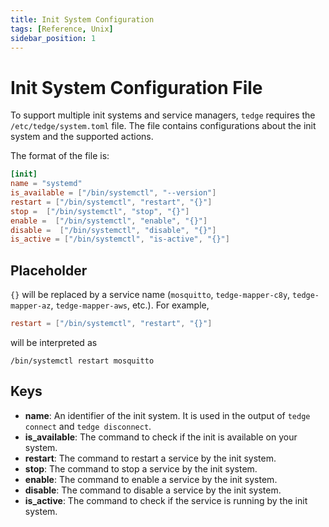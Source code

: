 ```yaml
---
title: Init System Configuration
tags: [Reference, Unix]
sidebar_position: 1
---
```


# Init System Configuration File

To support multiple init systems and service managers, `tedge` requires the `/etc/tedge/system.toml` file.
The file contains configurations about the init system and the supported actions.

The format of the file is:

```toml
[init]
name = "systemd"
is_available = ["/bin/systemctl", "--version"]
restart = ["/bin/systemctl", "restart", "{}"]
stop =  ["/bin/systemctl", "stop", "{}"]
enable =  ["/bin/systemctl", "enable", "{}"]
disable =  ["/bin/systemctl", "disable", "{}"]
is_active = ["/bin/systemctl", "is-active", "{}"]
```

## Placeholder

`{}` will be replaced by a service name (`mosquitto`, `tedge-mapper-c8y`, `tedge-mapper-az`, `tedge-mapper-aws`, etc.).
For example,

```toml
restart = ["/bin/systemctl", "restart", "{}"]
```

will be interpreted as

```shell
/bin/systemctl restart mosquitto
```

## Keys

- **name**: An identifier of the init system. 
  It is used in the output of `tedge connect` and `tedge disconnect`.
- **is_available**: The command to check if the init is available on your system.
- **restart**: The command to restart a service by the init system.
- **stop**: The command to stop a service by the init system.
- **enable**: The command to enable a service by the init system.
- **disable**: The command to disable a service by the init system.
- **is_active**: The command to check if the service is running by the init system.
